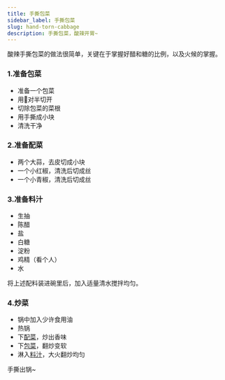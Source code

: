 ```yaml
---
title: 手撕包菜
sidebar_label: 手撕包菜
slug: hand-torn-cabbage
description: 手撕包菜，酸辣开胃~
---
```


酸辣手撕包菜的做法很简单，关键在于掌握好醋和糖的比例，以及火候的掌握。

### 1.准备包菜

- 准备一个包菜
- 用🔪对半切开
- 切除包菜的菜根
- 用手撕成小块
- 清洗干净


### 2.准备配菜

- 两个大蒜，去皮切成小块
- 一个小红椒，清洗后切成丝
- 一个小青椒，清洗后切成丝


### 3.准备料汁

- 生抽
- 陈醋
- 盐
- 白糖
- 淀粉
- 鸡精（看个人）
- 水

将上述配料装进碗里后，加入适量清水搅拌均匀。


### 4.炒菜

- 锅中加入少许食用油
- 热锅
- 下[配菜](#2准备配菜)，炒出香味
- 下[包菜](#1准备包菜)，翻炒变软
- 淋入[料汁](#准备料汁)，大火翻炒均匀

手撕出锅~
